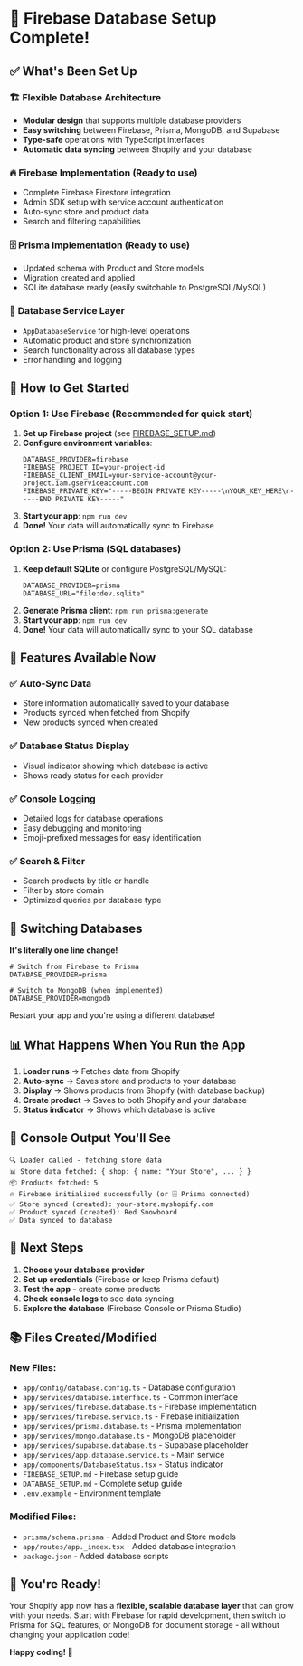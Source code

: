 # 🎉 Firebase Database Setup Complete!

## ✅ What's Been Set Up

### 🏗️ **Flexible Database Architecture**

- **Modular design** that supports multiple database providers
- **Easy switching** between Firebase, Prisma, MongoDB, and Supabase
- **Type-safe** operations with TypeScript interfaces
- **Automatic data syncing** between Shopify and your database

### 🔥 **Firebase Implementation** (Ready to use)

- Complete Firebase Firestore integration
- Admin SDK setup with service account authentication
- Auto-sync store and product data
- Search and filtering capabilities

### 🗄️ **Prisma Implementation** (Ready to use)

- Updated schema with Product and Store models
- Migration created and applied
- SQLite database ready (easily switchable to PostgreSQL/MySQL)

### 🔧 **Database Service Layer**

- `AppDatabaseService` for high-level operations
- Automatic product and store synchronization
- Search functionality across all database types
- Error handling and logging

## 🚀 **How to Get Started**

### Option 1: Use Firebase (Recommended for quick start)

1. **Set up Firebase project** (see [FIREBASE_SETUP.md](./FIREBASE_SETUP.md))
2. **Configure environment variables**:
   ```env
   DATABASE_PROVIDER=firebase
   FIREBASE_PROJECT_ID=your-project-id
   FIREBASE_CLIENT_EMAIL=your-service-account@your-project.iam.gserviceaccount.com
   FIREBASE_PRIVATE_KEY="-----BEGIN PRIVATE KEY-----\nYOUR_KEY_HERE\n-----END PRIVATE KEY-----"
   ```
3. **Start your app**: `npm run dev`
4. **Done!** Your data will automatically sync to Firebase

### Option 2: Use Prisma (SQL databases)

1. **Keep default SQLite** or configure PostgreSQL/MySQL:
   ```env
   DATABASE_PROVIDER=prisma
   DATABASE_URL="file:dev.sqlite"
   ```
2. **Generate Prisma client**: `npm run prisma:generate`
3. **Start your app**: `npm run dev`
4. **Done!** Your data will automatically sync to your SQL database

## 🎯 **Features Available Now**

### ✅ **Auto-Sync Data**

- Store information automatically saved to your database
- Products synced when fetched from Shopify
- New products synced when created

### ✅ **Database Status Display**

- Visual indicator showing which database is active
- Shows ready status for each provider

### ✅ **Console Logging**

- Detailed logs for database operations
- Easy debugging and monitoring
- Emoji-prefixed messages for easy identification

### ✅ **Search & Filter**

- Search products by title or handle
- Filter by store domain
- Optimized queries per database type

## 🔄 **Switching Databases**

**It's literally one line change!**

```env
# Switch from Firebase to Prisma
DATABASE_PROVIDER=prisma

# Switch to MongoDB (when implemented)
DATABASE_PROVIDER=mongodb
```

Restart your app and you're using a different database!

## 📊 **What Happens When You Run the App**

1. **Loader runs** → Fetches data from Shopify
2. **Auto-sync** → Saves store and products to your database
3. **Display** → Shows products from Shopify (with database backup)
4. **Create product** → Saves to both Shopify and your database
5. **Status indicator** → Shows which database is active

## 🎨 **Console Output You'll See**

```
🔍 Loader called - fetching store data
📊 Store data fetched: { shop: { name: "Your Store", ... } }
📦 Products fetched: 5
🔥 Firebase initialized successfully (or 🗄️ Prisma connected)
✅ Store synced (created): your-store.myshopify.com
✅ Product synced (created): Red Snowboard
✅ Data synced to database
```

## 🚨 **Next Steps**

1. **Choose your database provider**
2. **Set up credentials** (Firebase or keep Prisma default)
3. **Test the app** - create some products
4. **Check console logs** to see data syncing
5. **Explore the database** (Firebase Console or Prisma Studio)

## 📚 **Files Created/Modified**

### New Files:

- `app/config/database.config.ts` - Database configuration
- `app/services/database.interface.ts` - Common interface
- `app/services/firebase.database.ts` - Firebase implementation
- `app/services/firebase.service.ts` - Firebase initialization
- `app/services/prisma.database.ts` - Prisma implementation
- `app/services/mongo.database.ts` - MongoDB placeholder
- `app/services/supabase.database.ts` - Supabase placeholder
- `app/services/app.database.service.ts` - Main service
- `app/components/DatabaseStatus.tsx` - Status indicator
- `FIREBASE_SETUP.md` - Firebase setup guide
- `DATABASE_SETUP.md` - Complete setup guide
- `.env.example` - Environment template

### Modified Files:

- `prisma/schema.prisma` - Added Product and Store models
- `app/routes/app._index.tsx` - Added database integration
- `package.json` - Added database scripts

## 🎉 **You're Ready!**

Your Shopify app now has a **flexible, scalable database layer** that can grow with your needs. Start with Firebase for rapid development, then switch to Prisma for SQL features, or MongoDB for document storage - all without changing your application code!

**Happy coding! 🚀**
